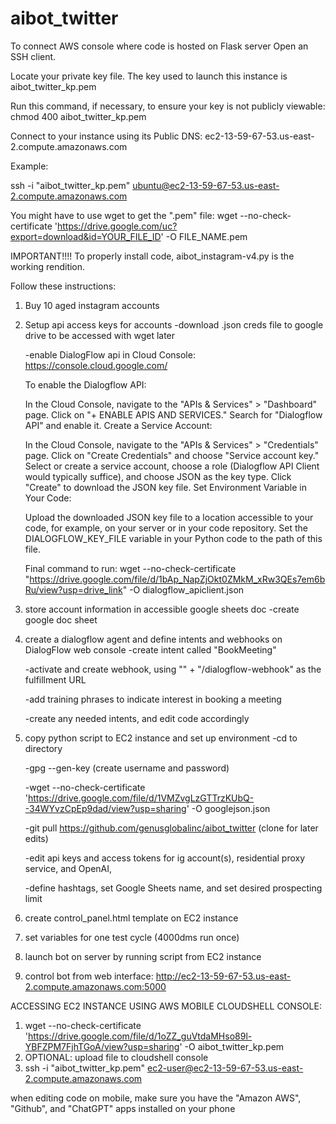 # aibot_twitter

To connect AWS console where code is hosted on Flask server
Open an SSH client.

Locate your private key file. The key used to launch this instance is aibot_twitter_kp.pem

Run this command, if necessary, to ensure your key is not publicly viewable:
chmod 400 aibot_twitter_kp.pem

Connect to your instance using its Public DNS:
ec2-13-59-67-53.us-east-2.compute.amazonaws.com

Example:

 ssh -i "aibot_twitter_kp.pem" ubuntu@ec2-13-59-67-53.us-east-2.compute.amazonaws.com

You might have to use wget to get the ".pem"  file:
wget --no-check-certificate 'https://drive.google.com/uc?export=download&id=YOUR_FILE_ID' -O FILE_NAME.pem


IMPORTANT!!!!
To properly install code, aibot_instagram-v4.py is the working rendition. 

Follow these instructions:
1. Buy 10 aged instagram accounts
2. Setup api access keys for accounts
   -download .json creds file to google drive to be accessed with wget later

   -enable DialogFlow api in Cloud Console: https://console.cloud.google.com/

   To enable the Dialogflow API:

   In the Cloud Console, navigate to the "APIs & Services" > "Dashboard" page.
   Click on "+ ENABLE APIS AND SERVICES."
   Search for "Dialogflow API" and enable it.
   Create a Service Account:
   
   In the Cloud Console, navigate to the "APIs & Services" > "Credentials" page.
   Click on "Create Credentials" and choose "Service account key."
   Select or create a service account, choose a role (Dialogflow API Client would typically suffice), and choose JSON as the key type.
   Click "Create" to download the JSON key file.
   Set Environment Variable in Your Code:
   
   Upload the downloaded JSON key file to a location accessible to your code, for example, on your server or in your code repository.
   Set the DIALOGFLOW_KEY_FILE variable in your Python code to the path of this file.

   Final command to run: wget --no-check-certificate "https://drive.google.com/file/d/1bAp_NapZjOkt0ZMkM_xRw3QEs7em6bRu/view?usp=drive_link" -O dialogflow_apiclient.json
   
4. store account information in accessible google sheets doc
   -create google doc sheet
   
5. create a dialogflow agent and define intents and webhooks on DialogFlow web console
   -create intent called "BookMeeting"

   -activate and create webhook, using "<Copy and paste your full Public IPv4 DNS here>" + "/dialogflow-webhook" as the fulfillment URL

   -add training phrases to indicate interest in booking a meeting

   -create any needed intents, and edit code accordingly
   
6. copy python script to EC2 instance and set up environment
   -cd to directory

   -gpg --gen-key (create username and password)

   -wget --no-check-certificate 'https://drive.google.com/file/d/1VMZvgLzGTTrzKUbQ--34WYvzCpEp9dad/view?usp=sharing' -O googlejson.json

   -git pull https://github.com/genusglobalinc/aibot_twitter (clone for later edits)

   -edit api keys and access tokens for ig account(s), residential proxy service, and OpenAI, 

   -define hashtags, set Google Sheets name, and set desired prospecting limit

9. create control_panel.html template on EC2 instance

10. set variables for one test cycle (4000dms run once)

11. launch bot on server by running script from EC2 instance

12. control bot from web interface: http://ec2-13-59-67-53.us-east-2.compute.amazonaws.com:5000


ACCESSING EC2 INSTANCE USING AWS MOBILE CLOUDSHELL CONSOLE:
1. wget --no-check-certificate 'https://drive.google.com/file/d/1oZZ_guVtdaMHso89l-YBFZPM7FjhTGoA/view?usp=sharing' -O aibot_twitter_kp.pem
2. OPTIONAL: upload file to cloudshell console
3. ssh -i "aibot_twitter_kp.pem" ec2-user@ec2-13-59-67-53.us-east-2.compute.amazonaws.com

when editing code on mobile, make sure you have the "Amazon AWS", "Github", and "ChatGPT" apps installed on your phone
